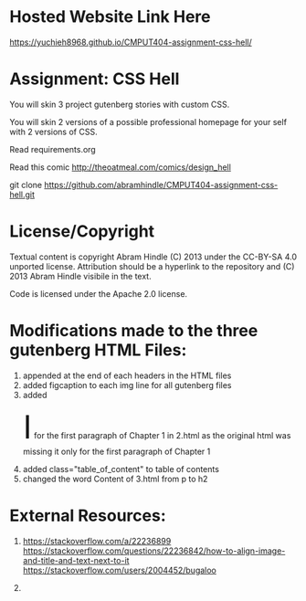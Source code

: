 Hosted Website Link Here
==========
https://yuchieh8968.github.io/CMPUT404-assignment-css-hell/

Assignment: CSS Hell
====================

You will skin 3 project gutenberg stories with custom CSS.

You will skin 2 versions of a possible professional homepage for your
self with 2 versions of CSS.

Read requirements.org

Read this comic http://theoatmeal.com/comics/design_hell

git clone https://github.com/abramhindle/CMPUT404-assignment-css-hell.git

License/Copyright
=================

Textual content is copyright Abram Hindle (C) 2013 under the CC-BY-SA
4.0 unported license. Attribution should be a hyperlink to the
repository and (C) 2013 Abram Hindle visibile in the text.

Code is licensed under the Apache 2.0 license.


Modifications made to the three gutenberg HTML Files:
=================
1. appended  <link rel="stylesheet" href="style.css" /> at the end of each headers in the HTML files 
2. added figcaption to each img line for all gutenberg files
3. added <p class = "pfirst"><span class="dropcap" style="font-size: 4.00em">I</span> for the first paragraph of Chapter 1 in 2.html as the original html was missing it only for the first paragraph of Chapter 1
4. added class="table_of_content" to table of contents 
5. changed the word Content of 3.html from p to h2

External Resources:
=================
1. https://stackoverflow.com/a/22236899
https://stackoverflow.com/questions/22236842/how-to-align-image-and-title-and-text-next-to-it
https://stackoverflow.com/users/2004452/bugaloo

2. 
